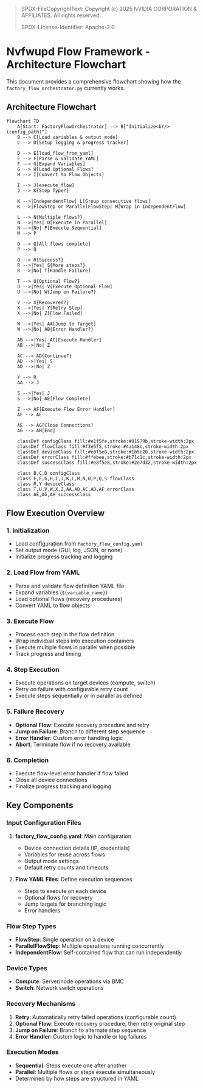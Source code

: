 > SPDX-FileCopyrightText: Copyright (c) 2025 NVIDIA CORPORATION & AFFILIATES. All rights reserved.
>
> SPDX-License-Identifier: Apache-2.0

# Nvfwupd Flow Framework - Architecture Flowchart

This document provides a comprehensive flowchart showing how the `factory_flow_orchestrator.py` currently works.

## Architecture Flowchart

```mermaid
flowchart TD
    A[Start: FactoryFlowOrchestrator] --> B["Initialize<br/>(config_path)"]
    B --> C[Load variables & output mode]
    C --> D[Setup logging & progress tracker]

    D --> E[load_flow_from_yaml]
    E --> F[Parse & Validate YAML]
    F --> G[Expand Variables]
    G --> H[Load Optional Flows]
    H --> I[Convert to Flow Objects]

    I --> J[execute_flow]
    J --> K{Step Type?}

    K -->|IndependentFlow| L[Group consecutive flows]
    K -->|FlowStep or ParallelFlowStep| M[Wrap in IndependentFlow]

    L --> N{Multiple flows?}
    N -->|Yes| O[Execute in Parallel]
    N -->|No| P[Execute Sequential]
    M --> P

    O --> Q[All flows complete]
    P --> Q

    Q --> R{Success?}
    R -->|Yes| S{More steps?}
    R -->|No| T[Handle Failure]

    T --> U{Optional Flow?}
    U -->|Yes| V[Execute Optional Flow]
    U -->|No| W{Jump on Failure?}

    V --> X{Recovered?}
    X -->|Yes| Y[Retry Step]
    X -->|No| Z[Flow Failed]

    W -->|Yes| AA[Jump to Target]
    W -->|No| AB{Error Handler?}

    AB -->|Yes| AC[Execute Handler]
    AB -->|No| Z

    AC --> AD{Continue?}
    AD -->|Yes| S
    AD -->|No| Z

    Y --> R
    AA --> J

    S -->|Yes| J
    S -->|No| AE[Flow Complete]

    Z --> AF[Execute Flow Error Handler]
    AF --> AE

    AE --> AG[Close Connections]
    AG --> AH[End]

    classDef configClass fill:#e1f5fe,stroke:#01579b,stroke-width:2px
    classDef flowClass fill:#f3e5f5,stroke:#4a148c,stroke-width:2px
    classDef deviceClass fill:#e8f5e8,stroke:#1b5e20,stroke-width:2px
    classDef errorClass fill:#ffebee,stroke:#b71c1c,stroke-width:2px
    classDef successClass fill:#e8f5e8,stroke:#2e7d32,stroke-width:2px

    class B,C,D configClass
    class E,F,G,H,I,J,K,L,M,N,O,P,Q,S flowClass
    class R,Y deviceClass
    class T,U,V,W,X,Z,AA,AB,AC,AD,AF errorClass
    class AE,AG,AH successClass
```

## Flow Execution Overview

### 1. **Initialization**
- Load configuration from `factory_flow_config.yaml`
- Set output mode (GUI, log, JSON, or none)
- Initialize progress tracking and logging

### 2. **Load Flow from YAML**
- Parse and validate flow definition YAML file
- Expand variables (`${variable_name}`)
- Load optional flows (recovery procedures)
- Convert YAML to flow objects

### 3. **Execute Flow**
- Process each step in the flow definition
- Wrap individual steps into execution containers
- Execute multiple flows in parallel when possible
- Track progress and timing

### 4. **Step Execution**
- Execute operations on target devices (compute, switch)
- Retry on failure with configurable retry count
- Execute steps sequentially or in parallel as defined

### 5. **Failure Recovery**
- **Optional Flow**: Execute recovery procedure and retry
- **Jump on Failure**: Branch to different step sequence
- **Error Handler**: Custom error handling logic
- **Abort**: Terminate flow if no recovery available

### 6. **Completion**
- Execute flow-level error handler if flow failed
- Close all device connections
- Finalize progress tracking and logging

## Key Components

### **Input Configuration Files**
1. **factory_flow_config.yaml**: Main configuration
   - Device connection details (IP, credentials)
   - Variables for reuse across flows
   - Output mode settings
   - Default retry counts and timeouts

2. **Flow YAML Files**: Define execution sequences
   - Steps to execute on each device
   - Optional flows for recovery
   - Jump targets for branching logic
   - Error handlers

### **Flow Step Types**
- **FlowStep**: Single operation on a device
- **ParallelFlowStep**: Multiple operations running concurrently
- **IndependentFlow**: Self-contained flow that can run independently

### **Device Types**
- **Compute**: Server/node operations via BMC
- **Switch**: Network switch operations

### **Recovery Mechanisms**
1. **Retry**: Automatically retry failed operations (configurable count)
2. **Optional Flow**: Execute recovery procedure, then retry original step
3. **Jump on Failure**: Branch to alternate step sequence
4. **Error Handler**: Custom logic to handle or log failures

### **Execution Modes**
- **Sequential**: Steps execute one after another
- **Parallel**: Multiple flows or steps execute simultaneously
- Determined by how steps are structured in YAML 
